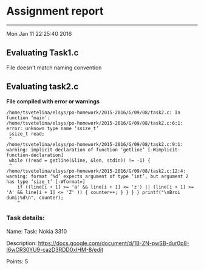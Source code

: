 # Assignment report
---
Mon Jan 11 22:25:40 2016

## Evaluating Task1.c

File doesn't match naming convention

## Evaluating task2.c

**File compiled with error or warnings**

```
/home/tsvetelina/elsys/po-homework/2015-2016/G/09/08/task2.c: In function ‘main’:
/home/tsvetelina/elsys/po-homework/2015-2016/G/09/08/task2.c:6:1: error: unknown type name ‘ssize_t’
 ssize_t read; 
 ^
/home/tsvetelina/elsys/po-homework/2015-2016/G/09/08/task2.c:9:1: warning: implicit declaration of function ‘getline’ [-Wimplicit-function-declaration]
 while ((read = getline(&line, &len, stdin)) != -1) { 
 ^
/home/tsvetelina/elsys/po-homework/2015-2016/G/09/08/task2.c:12:4: warning: format ‘%d’ expects argument of type ‘int’, but argument 2 has type ‘size_t’ [-Wformat=]
    if ((line[i + 1] >= 'a' && line[i + 1] <= 'z') || (line[i + 1] >= 'A' && line[i + 1] <= 'Z' )) { counter++; } } } } printf("\nBroi dumi:%d\n", counter); 
    ^
```

### Task details:

Name: Task: Nokia 3310

Description: https://docs.google.com/document/d/1B-ZN-pwSB-dur0p8-I6wCR30YU9-cazD3RDD0xIHM-8/edit

Points: 5
